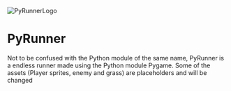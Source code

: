 ![PyRunnerLogo](https://user-images.githubusercontent.com/80982012/216849206-fff3036a-baa9-4813-8b0c-19264e61d49f.png)
# PyRunner
Not to be confused with the Python module of the same name, PyRunner is a endless runner made using the Python module Pygame.
Some of the assets (Player sprites, enemy and grass) are placeholders and will be changed
